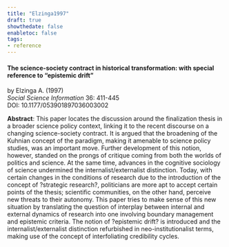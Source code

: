 ```yaml
---
title: "Elzinga1997"
draft: true
showthedate: false
enabletoc: false
tags:
- reference
---
```


#### **The science-society contract in historical transformation: with special reference to “epistemic drift”**     
by Elzinga A. (1997)         
*Social Science Information* 36: 411-445       
DOI: 10.1177/053901897036003002     

**Abstract**:  This paper locates the discussion around the finalization thesis in a broader science policy context, linking it to the recent discourse on a changing science-society contract. It is argued that the broadening of the Kuhnian concept of the paradigm, making it amenable to science policy studies, was an important move. Further development of this notion, however, standed on the prongs of critique coming from both the worlds of politics and science. At the same time, advances in the cognitive sociology of science undermined the internalist/externalist distinction. Today, with certain changes in the conditions of research due to the introduction of the concept of ?strategic research?, politicians are more apt to accept certain points of the thesis; scientific communities, on the other hand, perceive new threats to their autonomy. This paper tries to make sense of this new situation by translating the question of interplay between internal and external dynamics of research into one involving boundary management and epistemic criteria. The notion of ?epistemic drift? is introduced and the internalist/externalist distinction refurbished in neo-institutionalist terms, making use of the concept of interfoliating credibility cycles.

